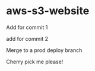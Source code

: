 # aws-s3-website

Add for commit 1

add for commit 2

Merge to a prod deploy branch

Cherry pick me please!